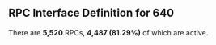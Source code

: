 ## RPC Interface Definition for 640
    
There are __5,520__ RPCs, __4,487 (81.29%)__ of which are active.